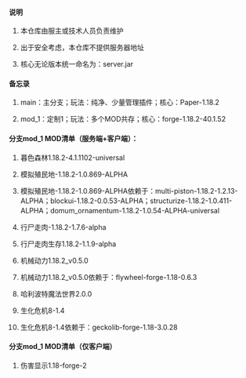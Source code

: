 #### 说明

1. 本仓库由服主或技术人员负责维护

2. 出于安全考虑，本仓库不提供服务器地址

3. 核心无论版本统一命名为：server.jar

#### 备忘录

1. main：主分支；玩法：纯净、少量管理插件；核心：Paper-1.18.2

2. mod_1：定制1；玩法：多个MOD共存；核心：forge-1.18.2-40.1.52

#### 分支mod_1 MOD清单（服务端+客户端）：

1. 暮色森林1.18.2-4.1.1102-universal

2. 模拟殖民地-1.18.2-1.0.869-ALPHA

3. 模拟殖民地-1.18.2-1.0.869-ALPHA依赖于：multi-piston-1.18.2-1.2.13-ALPHA；blockui-1.18.2-0.0.53-ALPHA；structurize-1.18.2-1.0.411-ALPHA；domum_ornamentum-1.18.2-1.0.54-ALPHA-universal

4. 行尸走肉-1.18.2-1.7.6-alpha

5. 行尸走肉生存1.18.2-1.1.9-alpha

6. 机械动力1.18.2_v0.5.0

7. 机械动力1.18.2_v0.5.0依赖于：flywheel-forge-1.18-0.6.3

8. 哈利波特魔法世界2.0.0

9. 生化危机8-1.4

10. 生化危机8-1.4依赖于：geckolib-forge-1.18-3.0.28

#### 分支mod_1 MOD清单（仅客户端）

1. 伤害显示1.18-forge-2
